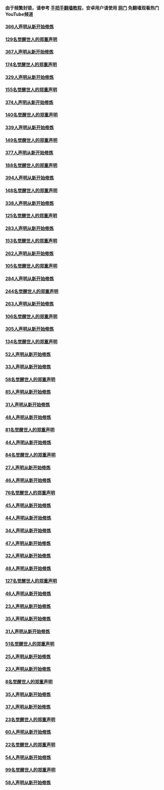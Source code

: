 #### 由于频繁封锁，请参考 [手把手翻墙教程](https://github.com/gfw-breaker/guides/wiki/)，安卓用户请使用 [网门](https://github.com/gfw-breaker/nogfw/blob/master/dl.md?t=06111001) 免翻墙观看热门YouTube频道 

#### [366人声明从新开始修炼](../pages/91/426737.md?t=06111001) 

#### [129名觉醒世人的郑重声明](../pages/91/426736.md?t=06111001) 

#### [367人声明从新开始修炼](../pages/91/426421.md?t=06111001) 

#### [174名觉醒世人的郑重声明](../pages/91/426420.md?t=06111001) 

#### [329人声明从新开始修炼](../pages/91/426139.md?t=06111001) 

#### [155名觉醒世人的郑重声明](../pages/91/426138.md?t=06111001) 

#### [374人声明从新开始修炼](../pages/91/425811.md?t=06111001) 

#### [140名觉醒世人的郑重声明](../pages/91/425810.md?t=06111001) 

#### [339人声明从新开始修炼](../pages/91/425690.md?t=06111001) 

#### [149名觉醒世人的郑重声明](../pages/91/425689.md?t=06111001) 

#### [377人声明从新开始修炼](../pages/91/424867.md?t=06111001) 

#### [188名觉醒世人的郑重声明](../pages/91/424866.md?t=06111001) 

#### [394人声明从新开始修炼](../pages/91/423914.md?t=06111001) 

#### [148名觉醒世人的郑重声明](../pages/91/423913.md?t=06111001) 

#### [338人声明从新开始修炼](../pages/91/423540.md?t=06111001) 

#### [125名觉醒世人的郑重声明](../pages/91/423539.md?t=06111001) 

#### [283人声明从新开始修炼](../pages/91/423296.md?t=06111001) 

#### [153名觉醒世人的郑重声明](../pages/91/423295.md?t=06111001) 

#### [262人声明从新开始修炼](../pages/91/423004.md?t=06111001) 

#### [105名觉醒世人的郑重声明](../pages/91/423003.md?t=06111001) 

#### [284人声明从新开始修炼](../pages/91/422707.md?t=06111001) 

#### [244名觉醒世人的郑重声明](../pages/91/422706.md?t=06111001) 

#### [263人声明从新开始修炼](../pages/91/422553.md?t=06111001) 

#### [106名觉醒世人的郑重声明](../pages/91/422552.md?t=06111001) 

#### [305人声明从新开始修炼](../pages/91/422153.md?t=06111001) 

#### [134名觉醒世人的郑重声明](../pages/91/422152.md?t=06111001) 

#### [52人声明从新开始修炼](../pages/91/421846.md?t=06111001) 

#### [33人声明从新开始修炼](../pages/91/421804.md?t=06111001) 

#### [58名觉醒世人的郑重声明](../pages/91/421845.md?t=06111001) 

#### [85人声明从新开始修炼](../pages/91/421769.md?t=06111001) 

#### [31人声明从新开始修炼](../pages/91/421763.md?t=06111001) 

#### [48人声明从新开始修炼](../pages/91/421605.md?t=06111001) 

#### [81名觉醒世人的郑重声明](../pages/91/421656.md?t=06111001) 

#### [44人声明从新开始修炼](../pages/91/421544.md?t=06111001) 

#### [84名觉醒世人的郑重声明](../pages/91/421543.md?t=06111001) 

#### [27人声明从新开始修炼](../pages/91/421465.md?t=06111001) 

#### [46人声明从新开始修炼](../pages/91/421454.md?t=06111001) 

#### [76名觉醒世人的郑重声明](../pages/91/421453.md?t=06111001) 

#### [45人声明从新开始修炼](../pages/91/421452.md?t=06111001) 

#### [44人声明从新开始修炼](../pages/91/421422.md?t=06111001) 

#### [34人声明从新开始修炼](../pages/91/421322.md?t=06111001) 

#### [47人声明从新开始修炼](../pages/91/421264.md?t=06111001) 

#### [32人声明从新开始修炼](../pages/91/421225.md?t=06111001) 

#### [48人声明从新开始修炼](../pages/91/421202.md?t=06111001) 

#### [127名觉醒世人的郑重声明](../pages/91/421224.md?t=06111001) 

#### [46人声明从新开始修炼](../pages/91/421203.md?t=06111001) 

#### [23人声明从新开始修炼](../pages/91/421138.md?t=06111001) 

#### [35人声明从新开始修炼](../pages/91/421122.md?t=06111001) 

#### [31人声明从新开始修炼](../pages/91/421081.md?t=06111001) 

#### [51名觉醒世人的郑重声明](../pages/91/421080.md?t=06111001) 

#### [25人声明从新开始修炼](../pages/91/421020.md?t=06111001) 

#### [23人声明从新开始修炼](../pages/91/420884.md?t=06111001) 

#### [8名觉醒世人的郑重声明](../pages/91/420883.md?t=06111001) 

#### [35人声明从新开始修炼](../pages/91/420809.md?t=06111001) 

#### [37人声明从新开始修炼](../pages/91/420766.md?t=06111001) 

#### [23名觉醒世人的郑重声明](../pages/91/420765.md?t=06111001) 

#### [60人声明从新开始修炼](../pages/91/420727.md?t=06111001) 

#### [22名觉醒世人的郑重声明](../pages/91/420726.md?t=06111001) 

#### [54人声明从新开始修炼](../pages/91/420529.md?t=06111001) 

#### [99名觉醒世人的郑重声明](../pages/91/420528.md?t=06111001) 

#### [58人声明从新开始修炼](../pages/91/420198.md?t=06111001) 

